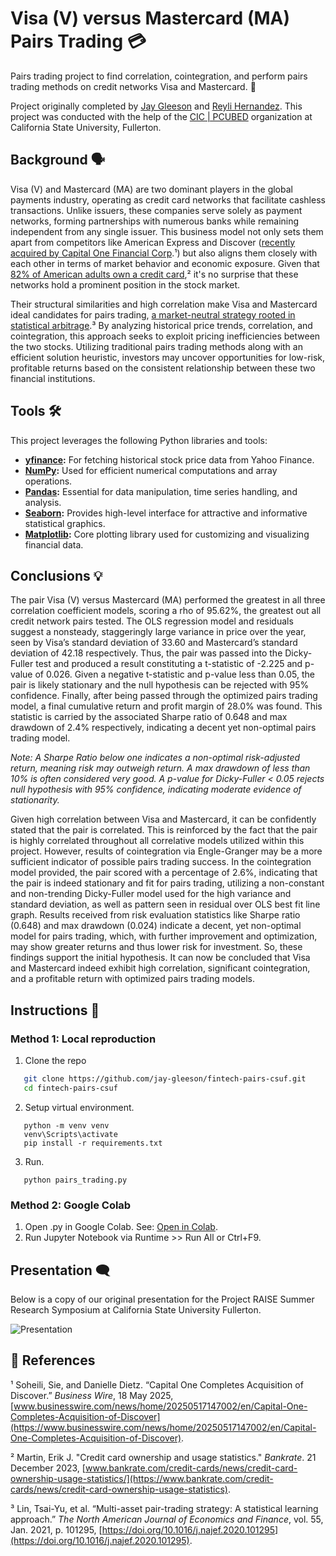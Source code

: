 # Visa (V) versus Mastercard (MA) Pairs Trading 💳
Pairs trading project to find correlation, cointegration, and perform pairs trading methods on credit networks Visa and Mastercard. 🏦

Project originally completed by [Jay Gleeson](https://github.com/jay-gleeson/) and [Reyli Hernandez](https://github.com/rey-hern). This project was conducted with the help of the [CIC | PCUBED](https://www.fullerton.edu/ecs/cicpcubed/) organization at California State University, Fullerton.

## Background 🗣️
   Visa (V) and Mastercard (MA) are two dominant players in the global payments industry, operating as credit card networks that facilitate cashless transactions. Unlike issuers, these companies serve solely as payment networks, forming partnerships with numerous banks while remaining independent from any single issuer. This business model not only sets them apart from competitors like American Express and Discover ([recently acquired by Capital One Financial Corp](https://www.businesswire.com/news/home/20250517147002/en/Capital-One-Completes-Acquisition-of-Discover).¹) but also aligns them closely with each other in terms of market behavior and economic exposure. Given that [82% of American adults own a credit card](https://www.bankrate.com/credit-cards/news/credit-card-ownership-usage-statistics),² it's no surprise that these networks hold a prominent position in the stock market.

   Their structural similarities and high correlation make Visa and Mastercard ideal candidates for pairs trading, [a market-neutral strategy rooted in statistical arbitrage](https://www.sciencedirect.com/science/article/abs/pii/S1062940820301856).³ By analyzing historical price trends, correlation, and cointegration, this approach seeks to exploit pricing inefficiencies between the two stocks. Utilizing traditional pairs trading methods along with an efficient solution heuristic, investors may uncover opportunities for low-risk, profitable returns based on the consistent relationship between these two financial institutions.

## Tools 🛠️
This project leverages the following Python libraries and tools:

- **[yfinance](https://pypi.org/project/yfinance/):** For fetching historical stock price data from Yahoo Finance.
- **[NumPy](https://numpy.org/):** Used for efficient numerical computations and array operations.
- **[Pandas](https://pandas.pydata.org/):** Essential for data manipulation, time series handling, and analysis.
- **[Seaborn](https://seaborn.pydata.org/):** Provides high-level interface for attractive and informative statistical graphics.
- **[Matplotlib](https://matplotlib.org/):** Core plotting library used for customizing and visualizing financial data.

## Conclusions 💡
   The pair Visa (V) versus Mastercard (MA) performed the greatest in all three correlation coefficient models, scoring a rho of 95.62%, the greatest out all credit network pairs tested. The OLS regression model and residuals suggest a nonsteady, staggeringly large variance in price over the year, seen by Visa’s standard deviation of 33.60 and Mastercard’s standard deviation of 42.18 respectively. Thus, the pair was passed into the Dicky-Fuller test and produced a result constituting a t-statistic of -2.225 and p-value of 0.026. Given a negative t-statistic and p-value less than 0.05, the pair is likely stationary and the null hypothesis can be rejected with 95% confidence. Finally, after being passed through the optimized pairs trading model, a final cumulative return and profit margin of 28.0% was found. This statistic is carried by the associated Sharpe ratio of 0.648 and max drawdown of 2.4% respectively, indicating a decent yet non-optimal pairs trading model.

_Note: A Sharpe Ratio below one indicates a non-optimal risk-adjusted return, meaning risk may outweigh return. A max drawdown of less than 10% is often considered very good. A p-value for Dicky-Fuller < 0.05 rejects null hypothesis with 95% confidence, indicating moderate evidence of stationarity._

   Given high correlation between Visa and Mastercard, it can be confidently stated that the pair is correlated. This is reinforced by the fact that the pair is highly correlated throughout all correlative models utilized within this project. However, results of cointegration via Engle-Granger may be a more sufficient indicator of possible pairs trading success. In the cointegration model provided, the pair scored with a percentage of 2.6%, indicating that the pair is indeed stationary and fit for pairs trading, utilizing a non-constant and non-trending Dicky-Fuller model used for the high variance and standard deviation, as well as pattern seen in residual over OLS best fit line graph. Results received from risk evaluation statistics like Sharpe ratio (0.648) and max drawdown (0.024) indicate a decent, yet non-optimal model for pairs trading, which, with further improvement and optimization, may show greater returns and thus lower risk for investment. So, these findings support the initial hypothesis. It can now be concluded that Visa and Mastercard indeed exhibit high correlation, significant cointegration, and a profitable return with optimized pairs trading models. 

## Instructions 📝
### Method 1: Local reproduction
   1. Clone the repo
   ```bash 
      git clone https://github.com/jay-gleeson/fintech-pairs-csuf.git
      cd fintech-pairs-csuf
   ```
   2. Setup virtual environment.
   ```
      python -m venv venv
      venv\Scripts\activate
      pip install -r requirements.txt
   ```
   3. Run.
   ```
      python pairs_trading.py
   ```

### Method 2: Google Colab
1. Open .py in Google Colab.
   See: [Open in Colab](archive/pairs_trading.ipynb).
2. Run Jupyter Notebook via Runtime >> Run All or Ctrl+F9.

## Presentation 🗨️

Below is a copy of our original presentation for the Project RAISE Summer Research Symposium at California State University Fullerton.

![Presentation](https://github.com/user-attachments/assets/2adffffc-7722-47d6-88e4-0900ad961dcf)


## 📖 References
¹ Soheili, Sie, and Danielle Dietz. “Capital One Completes Acquisition of Discover.” _Business Wire_, 18 May 2025, [www.businesswire.com/news/home/20250517147002/en/Capital-One-Completes-Acquisition-of-Discover](https://www.businesswire.com/news/home/20250517147002/en/Capital-One-Completes-Acquisition-of-Discover).

² Martin, Erik J. "Credit card ownership and usage statistics." _Bankrate_. 21 December 2023, [www.bankrate.com/credit-cards/news/credit-card-ownership-usage-statistics/](https://www.bankrate.com/credit-cards/news/credit-card-ownership-usage-statistics).

³ Lin, Tsai-Yu, et al. “Multi-asset pair-trading strategy: A statistical learning approach.” _The North American Journal of Economics and Finance_, vol. 55, Jan. 2021, p. 101295, [https://doi.org/10.1016/j.najef.2020.101295](https://doi.org/10.1016/j.najef.2020.101295).
